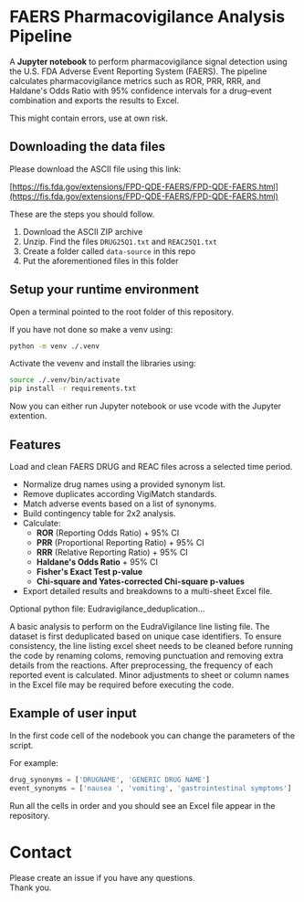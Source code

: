 # FAERS Pharmacovigilance Analysis Pipeline

A **Jupyter notebook** to perform pharmacovigilance signal detection using the U.S. FDA Adverse Event Reporting System (FAERS). The pipeline calculates pharmacovigilance metrics such as ROR, PRR, RRR, and Haldane's Odds Ratio with 95% confidence intervals for a drug–event combination and exports the results to Excel.

This might contain errors, use at own risk. 

## Downloading the data files

Please download the ASCII file using this link:

[https://fis.fda.gov/extensions/FPD-QDE-FAERS/FPD-QDE-FAERS.html](https://fis.fda.gov/extensions/FPD-QDE-FAERS/FPD-QDE-FAERS.html)

These are the steps you should follow.

1. Download the ASCII ZIP archive
2. Unzip. Find the files `DRUG25Q1.txt` and `REAC25Q1.txt`
3. Create a folder called `data-source` in this repo
4. Put the aforementioned files in this folder

## Setup your runtime environment

Open a terminal pointed to the root folder of this repository.

If you have not done so make a venv using:

```bash
python -m venv ./.venv
```

Activate the vevenv and install the libraries using:

```bash
source ./.venv/bin/activate
pip install -r requirements.txt
```

Now you can either run Jupyter notebook or use vcode with the Jupyter extention.

## Features

Load and clean FAERS DRUG and REAC files across a selected time period.
- Normalize drug names using a provided synonym list.
- Remove duplicates according VigiMatch standards.
- Match adverse events based on a list of synonyms.
- Build contingency table for 2x2 analysis.
- Calculate:
  - **ROR** (Reporting Odds Ratio) + 95% CI
  - **PRR** (Proportional Reporting Ratio) + 95% CI
  - **RRR** (Relative Reporting Ratio) + 95% CI
  - **Haldane's Odds Ratio** + 95% CI
  - **Fisher's Exact Test p-value**
  - **Chi-square and Yates-corrected Chi-square p-values**
- Export detailed results and breakdowns to a multi-sheet Excel file.

Optional python file: Eudravigilance_deduplication...

A basic analysis to perform on the EudraVigilance line listing file. The dataset is first deduplicated based on unique case identifiers. To ensure consistency, the line listing excel sheet needs to be cleaned before running the code by renaming coloms, removing punctuation and removing extra details from the reactions. After preprocessing, the frequency of each reported event is calculated. Minor adjustments to sheet or column names in the Excel file may be required before executing the code.


## Example of user input

In the first code cell of the nodebook you can change the parameters of the script.

For example:

```python
drug_synonyms = ['DRUGNAME', 'GENERIC DRUG NAME']
event_synonyms = ['nausea ', 'vomiting', 'gastrointestinal symptoms']
```

Run all the cells in order and you should see an Excel file appear in the repository.

# Contact

Please create an issue if you have any questions.  
Thank you.
